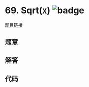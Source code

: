 # 69. Sqrt(x) ![badge](https://img.shields.io/badge/-easy-green?style=flat-square)

[题目链接](https://leetcode.com/problems/sqrtx)

## 题意

## 解答

## 代码

